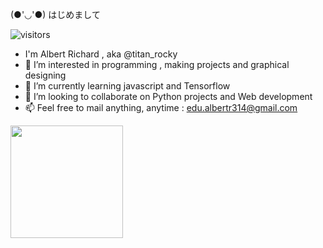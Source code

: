 (●'◡'●) はじめまして

![visitors](https://visitor-badge.glitch.me/badge?page_id="titan-rocky/titan-rocky/")

- I'm Albert Richard , aka @titan_rocky 
- 👀 I’m interested in programming , making projects and graphical designing
- 🌱 I’m currently learning javascript and Tensorflow
- 💞️ I’m looking to collaborate on Python projects and Web development
- 📫 Feel free to mail anything, anytime : edu.albertr314@gmail.com

<img height="180em" src="https://github-readme-stats.vercel.app/api?username=titan%-rocky&show_icons=true&hide_border=true&&count_private=true&include_all_commits=true" />
